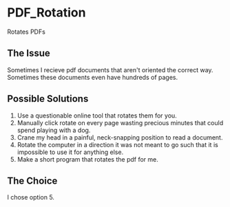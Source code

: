 # PDF_Rotation
Rotates PDFs

## The Issue
Sometimes I recieve pdf documents that aren't oriented the correct way. Sometimes these documents even have hundreds of pages.   

## Possible Solutions 
1. Use a questionable online tool that rotates them for you.
2. Manually click rotate on every page wasting precious minutes that could spend playing with a dog.
3. Crane my head in a painful, neck-snapping position to read a document.
4. Rotate the computer in a direction it was not meant to go such that it is impossible to use it for anything else.
5. Make a short program that rotates the pdf for me.

## The Choice
I chose option 5. 
